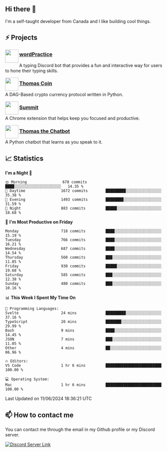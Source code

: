 <h2>Hi there 👋</h2>

<p>I'm a self-taught developer from Canada and I like building cool things.</p>

<h2>⚡ Projects</h2>

<img align="left" src="https://i.imgur.com/BIzs17V.png" width="42" height="42" />
<h3><a target="_blank" href="https://wordpractice.principle.sh/">wordPractice</a></h3>
<p>A typing Discord bot that provides a fun and interactive way for users to hone their typing skills.</p>

<img align="left" src="https://i.imgur.com/4FdQpgN.png" width="42" height="42" />
<h3><a href="https://github.com/principle105/thomas-coin">Thomas Coin</a></h3>
<p>A DAG-Based crypto currency protocol written in Python.</p>

<img align="left" src="https://i.imgur.com/Ly8Atho.png" width="42" height="42" />
<h3><a href="https://summit.sh/">Summit</a></h3>
<p>A Chrome extension that helps keep you focused and productive.</p>

<img align="left" src="https://i.imgur.com/hA9YF2s.png" width="42" height="42" />
<h3><a href="https://github.com/principle105/thomasthechatbot">Thomas the Chatbot</a></h3>
<p>A Python chatbot that learns as you speak to it.</p>

<h2>📈 Statistics</h2>

<!--START_SECTION:waka-->
**I'm a Night 🦉** 

```text
🌞 Morning                678 commits         ████░░░░░░░░░░░░░░░░░░░░░   14.35 % 
🌆 Daytime                1672 commits        █████████░░░░░░░░░░░░░░░░   35.38 % 
🌃 Evening                1493 commits        ████████░░░░░░░░░░░░░░░░░   31.59 % 
🌙 Night                  883 commits         █████░░░░░░░░░░░░░░░░░░░░   18.68 % 
```
📅 **I'm Most Productive on Friday** 

```text
Monday                   718 commits         ████░░░░░░░░░░░░░░░░░░░░░   15.19 % 
Tuesday                  766 commits         ████░░░░░░░░░░░░░░░░░░░░░   16.21 % 
Wednesday                687 commits         ████░░░░░░░░░░░░░░░░░░░░░   14.54 % 
Thursday                 560 commits         ███░░░░░░░░░░░░░░░░░░░░░░   11.85 % 
Friday                   930 commits         █████░░░░░░░░░░░░░░░░░░░░   19.68 % 
Saturday                 585 commits         ███░░░░░░░░░░░░░░░░░░░░░░   12.38 % 
Sunday                   480 commits         ███░░░░░░░░░░░░░░░░░░░░░░   10.16 % 
```


📊 **This Week I Spent My Time On** 

```text
💬 Programming Languages: 
Svelte                   24 mins             █████████░░░░░░░░░░░░░░░░   37.16 % 
TypeScript               20 mins             ███████░░░░░░░░░░░░░░░░░░   29.99 % 
Bash                     9 mins              ████░░░░░░░░░░░░░░░░░░░░░   14.45 % 
JSON                     7 mins              ███░░░░░░░░░░░░░░░░░░░░░░   11.05 % 
Other                    4 mins              ██░░░░░░░░░░░░░░░░░░░░░░░   06.96 % 

🔥 Editors: 
VS Code                  1 hr 6 mins         █████████████████████████   100.00 % 

💻 Operating System: 
Mac                      1 hr 6 mins         █████████████████████████   100.00 % 
```


 Last Updated on 11/06/2024 18:36:21 UTC
<!--END_SECTION:waka-->

<h2>📫 How to contact me</h2>

You can contact me through the email in my Github profile or my Discord server.

[![Discord Server Link](https://dcbadge.vercel.app/api/server/DHnk46C)](https://discord.gg/DHnk46C)

